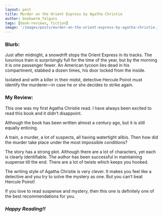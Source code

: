 ```yaml
---
layout: post
title: Murder on the Orient Express by Agatha Christie
author: bookworm_falguni
tags: [book-reviews, fiction]
image: '/images/posts/murder-on-the-orient-express-by-agatha-christie.jpg'
---
```

### **Blurb:**
Just after midnight, a snowdrift stops the Orient Express in its tracks. The luxurious train is surprisingly full for the time of the year, but by the morning it is one passenger fewer. An American tycoon lies dead in his compartment, stabbed a dozen times, his door locked from the inside.

Isolated and with a killer in their midst, detective Hercule Poirot must identify the murderer—in case he or she decides to strike again. 

### **My Review:**
This one was my first Agatha Christie read. I have always been excited to read this book and it didn’t disappoint.

Although the book has been written almost a century ago, but it is still equally enticing.

A train, a murder, a lot of suspects, all having watertight alibis. Then how did the murder take place under the most impossible conditions?

The story has a strong plot. Although there are a lot of characters, yet each is clearly identifiable. The author has been successful in maintaining suspense till the end. There are a lot of twists which keeps you hooked.

The writing style of Agatha Christie is very clever. It makes you feel like a detective and you try to solve the mystery as one. But you can’t beat Hercule Poirot!

If you love to read suspense and mystery, then this one is definitely one of the best recommendations for you. 

### ***Happy Reading!!***
